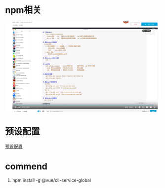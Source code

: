 # npm相关
![npm相关](img/1.jpg)

# 预设配置
[预设配置](https://www.cnblogs.com/lxzltg/p/10657561.html)

# commend
 1. npm install -g @vue/cli-service-global

